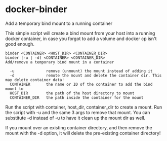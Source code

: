 # docker-binder
Add a temporary bind mount to a running container

This simple script will create a bind mount from your host into a running docker container, in case you forgot to
add a volume and docker cp isn't good enough.

```
binder <CONTAINER> <HOST_DIR> <CONTAINER_DIR>
binder [-u | -d] <CONTAINER> <CONTAINER_DIR>
Add/remove a temporary bind mount in a container

  -u              remove (unmount) the mount instead of adding it
  -d              remote the mount and delete the container dir. This may delete container data!
  CONTAINER       the name or ID of the container to add the bind mount to
  HOST_DIR        the path of the host directory to mount
  CONTAINER_DIR   the path inside the container for the mount
```

Run the script with container, host_dir, container_dir to create a mount. Run the script with -u and the same 3 args to
remove that mount. You can substitute -d instead of -u to have it clean up the mount dir as well.

If you mount over an existing container directory, and then remove the mount with the -d option, it will delete the
pre-existing container directory!
